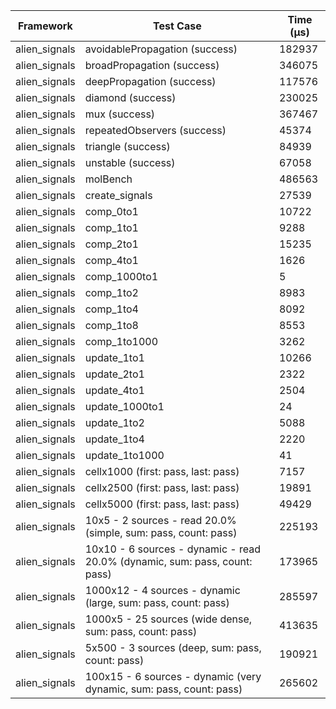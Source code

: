 | Framework | Test Case | Time (μs) |
| --- | --- | --- |
| alien_signals | avoidablePropagation (success) | 182937 |
| alien_signals | broadPropagation (success) | 346075 |
| alien_signals | deepPropagation (success) | 117576 |
| alien_signals | diamond (success) | 230025 |
| alien_signals | mux (success) | 367467 |
| alien_signals | repeatedObservers (success) | 45374 |
| alien_signals | triangle (success) | 84939 |
| alien_signals | unstable (success) | 67058 |
| alien_signals | molBench | 486563 |
| alien_signals | create_signals | 27539 |
| alien_signals | comp_0to1 | 10722 |
| alien_signals | comp_1to1 | 9288 |
| alien_signals | comp_2to1 | 15235 |
| alien_signals | comp_4to1 | 1626 |
| alien_signals | comp_1000to1 | 5 |
| alien_signals | comp_1to2 | 8983 |
| alien_signals | comp_1to4 | 8092 |
| alien_signals | comp_1to8 | 8553 |
| alien_signals | comp_1to1000 | 3262 |
| alien_signals | update_1to1 | 10266 |
| alien_signals | update_2to1 | 2322 |
| alien_signals | update_4to1 | 2504 |
| alien_signals | update_1000to1 | 24 |
| alien_signals | update_1to2 | 5088 |
| alien_signals | update_1to4 | 2220 |
| alien_signals | update_1to1000 | 41 |
| alien_signals | cellx1000 (first: pass, last: pass) | 7157 |
| alien_signals | cellx2500 (first: pass, last: pass) | 19891 |
| alien_signals | cellx5000 (first: pass, last: pass) | 49429 |
| alien_signals | 10x5 - 2 sources - read 20.0% (simple, sum: pass, count: pass) | 225193 |
| alien_signals | 10x10 - 6 sources - dynamic - read 20.0% (dynamic, sum: pass, count: pass) | 173965 |
| alien_signals | 1000x12 - 4 sources - dynamic (large, sum: pass, count: pass) | 285597 |
| alien_signals | 1000x5 - 25 sources (wide dense, sum: pass, count: pass) | 413635 |
| alien_signals | 5x500 - 3 sources (deep, sum: pass, count: pass) | 190921 |
| alien_signals | 100x15 - 6 sources - dynamic (very dynamic, sum: pass, count: pass) | 265602 |
